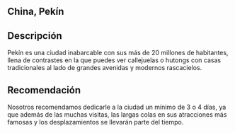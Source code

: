 ## China, Pekín

## Descripción
Pekín es una ciudad inabarcable con sus más de 20 millones de habitantes, llena de contrastes en la que puedes ver callejuelas o hutongs con casas tradicionales al lado de grandes avenidas y modernos rascacielos.

## Recomendación
Nosotros recomendamos dedicarle a la ciudad un mínimo de 3 o 4 días, ya que además de las muchas visitas, las largas colas en sus atracciones más famosas y los desplazamientos se llevarán parte del tiempo.

